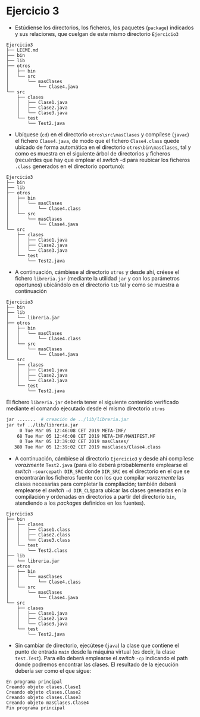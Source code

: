 # Ejercicio 3


- Estúdiense los directorios, los ficheros, los paquetes (`package`) indicados y sus relaciones, que cuelgan de este mismo directorio `Ejercicio3`

```
Ejercicio3
├── LEEME.md
├── bin
├── lib
├── otros
│   ├── bin
│   └── src
│       └── masClases
│           └── Clase4.java
└── src
    ├── clases
    │   ├── Clase1.java
    │   ├── Clase2.java
    │   └── Clase3.java
    └── test
        └── Test2.java
```

- Ubíquese (`cd`) en el directorio `otros\src\masClases` y compílese (`javac`) el fichero `Clase4.java`, de modo que el fichero `Clase4.class` quede ubicado de forma automática en el directorio `otros\bin\masClases`, tal y como es muestra en el siguiente árbol de directorios y ficheros (recuérdes que hay que emplear el _switch_ -d para reubicar los ficheros `.class` generados en el directorio oportuno):

```
Ejercicio3
├── bin
├── lib
├── otros
│   ├── bin
│   │   └── masClases
│   │       └── Clase4.class
│   └── src
│       └── masClases
│           └── Clase4.java
└── src
    ├── clases
    │   ├── Clase1.java
    │   ├── Clase2.java
    │   └── Clase3.java
    └── test
        └── Test2.java
```

- A continuación, cámbiese al directorio `otros` y desde ahí, créese el fichero `libreria.jar` (mediante la utilidad `jar` y con los parámetros oportunos) ubicándolo en el directorio `lib` tal y como se muestra a continuación

```
Ejercicio3
├── bin
├── lib
│   └── libreria.jar
├── otros
│   ├── bin
│   │   └── masClases
│   │       └── Clase4.class
│   └── src
│       └── masClases
│           └── Clase4.java
└── src
    ├── clases
    │   ├── Clase1.java
    │   ├── Clase2.java
    │   └── Clase3.java
    └── test
        └── Test2.java
```

El fichero `libreria.jar` debería tener el siguiente contenido verificado mediante el comando ejecutado desde el mismo directorio `otros`

```bash
jar .......  # creación de ../lib/libreria.jar
jar tvf ../lib/libreria.jar
     0 Tue Mar 05 12:46:08 CET 2019 META-INF/
    68 Tue Mar 05 12:46:08 CET 2019 META-INF/MANIFEST.MF
     0 Tue Mar 05 12:39:02 CET 2019 masClases/
   380 Tue Mar 05 12:39:02 CET 2019 masClases/Clase4.class
```


- A continuación, cámbiese al directorio `Ejercicio3` y desde ahí compílese _vorazmente_ `Test2.java` (para ello deberá probablemente emplearse el _switch_ `-sourcepath DIR_SRC` donde `DIR_SRC` es el directorio en el que se encontrarán los ficheros fuente con los que compilar _vorazmente_ las clases necesarias para completar la compilación; también deberá emplearse el _switch_ `-d DIR_CLS`para ubicar las clases generadas en la compilación y ordenadas en directorios a partir del directorio `bin`, atendiendo a los _packages_ definidos en los fuentes).

```
Ejercicio3
├── bin
│   ├── clases
│   │   ├── Clase1.class
│   │   ├── Clase2.class
│   │   └── Clase3.class
│   └── test
│       └── Test2.class
├── lib
│   └── libreria.jar
├── otros
│   ├── bin
│   │   └── masClases
│   │       └── Clase4.class
│   └── src
│       └── masClases
│           └── Clase4.java
└── src
    ├── clases
    │   ├── Clase1.java
    │   ├── Clase2.java
    │   └── Clase3.java
    └── test
        └── Test2.java
```


 

- Sin cambiar de directorio, ejecútese (`java`) la clase que contiene el punto de entrada `main` desde la máquina virtual (es decir, la clase `test.Test`). Para ello deberá emplearse el _switch_ `-cp` indicando el path donde podremos encontrar las clases. 
El resultado de la ejecución debería ser como el que sigue:


```
En programa principal
Creando objeto clases.Clase1
Creando objeto clases.Clase2
Creando objeto clases.Clase3
Creando objeto masClases.Clase4
Fin programa principal
```	


